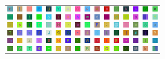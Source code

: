 <table>
<tr>
<td><img src="72.gif"></td>
<td><img src="5B.gif"></td>
<td><img src="43.gif"></td>
<td><img src="42.gif"></td>
<td><img src="55.gif"></td>
<td><img src="59.gif"></td>
<td><img src="75.gif"></td>
<td><img src="51.gif"></td>
<td><img src="70.gif"></td>
<td><img src="41.gif"></td>
<td><img src="30.gif"></td>
<td><img src="36.gif"></td>
<td><img src="4B.gif"></td>
<td><img src="5E.gif"></td>
<td><img src="53.gif"></td>
<td><img src="63.gif"></td>
</tr>
<tr>
<td><img src="2E.gif"></td>
<td><img src="gr2.gif"></td>
<td><img src="21.gif"></td>
<td><img src="74.gif"></td>
<td><img src="26.gif"></td>
<td><img src="2B.gif"></td>
<td><img src="58.gif"></td>
<td><img src="68.gif"></td>
<td><img src="77.gif"></td>
<td><img src="33.gif"></td>
<td><img src="5F.gif"></td>
<td><img src="64.gif"></td>
<td><img src="2F.gif"></td>
<td><img src="39.gif"></td>
<td><img src="gr3.gif"></td>
<td><img src="3F.gif"></td>
</tr>
<tr>
<td><img src="3A.gif"></td>
<td><img src="62.gif"></td>
<td><img src="31.gif"></td>
<td><img src="44.gif"></td>
<td><img src="66.gif"></td>
<td><img src="48.gif"></td>
<td><img src="27.gif"></td>
<td><img src="61.gif"></td>
<td><img src="2D.gif"></td>
<td><img src="46.gif"></td>
<td><img src="3B.gif"></td>
<td><img src="40.gif"></td>
<td><img src="7C.gif"></td>
<td><img src="6F.gif"></td>
<td><img src="38.gif"></td>
<td><img src="78.gif"></td>
</tr>
<tr>
<td><img src="54.gif"></td>
<td><img src="5A.gif"></td>
<td><img src="3C.gif"></td>
<td><img src="32.gif"></td>
<td><img src="4A.gif"></td>
<td><img src="71.gif"></td>
<td><img src="47.gif"></td>
<td><img src="22.gif"></td>
<td><img src="34.gif"></td>
<td><img src="7B.gif"></td>
<td><img src="4C.gif"></td>
<td><img src="7E.gif"></td>
<td><img src="5D.gif"></td>
<td><img src="23.gif"></td>
<td><img src="6A.gif"></td>
<td><img src="79.gif"></td>
</tr>
<tr>
<td><img src="6D.gif"></td>
<td><img src="60.gif"></td>
<td><img src="7A.gif"></td>
<td><img src="73.gif"></td>
<td><img src="24.gif"></td>
<td><img src="4E.gif"></td>
<td><img src="50.gif"></td>
<td><img src="2C.gif"></td>
<td><img src="57.gif"></td>
<td><img src="7D.gif"></td>
<td><img src="49.gif"></td>
<td><img src="45.gif"></td>
<td><img src="2A.gif"></td>
<td><img src="69.gif"></td>
<td><img src="6C.gif"></td>
<td><img src="76.gif"></td>
</tr>
<tr>
<td><img src="29.gif"></td>
<td><img src="56.gif"></td>
<td><img src="37.gif"></td>
<td><img src="67.gif"></td>
<td><img src="3D.gif"></td>
<td><img src="65.gif"></td>
<td><img src="35.gif"></td>
<td><img src="3E.gif"></td>
<td><img src="52.gif"></td>
<td><img src="25.gif"></td>
<td><img src="4F.gif"></td>
<td><img src="6E.gif"></td>
<td><img src="28.gif"></td>
<td><img src="4D.gif"></td>
<td><img src="6B.gif"></td>
<td><img src="gr1.gif"></td>
</tr>
</table>
